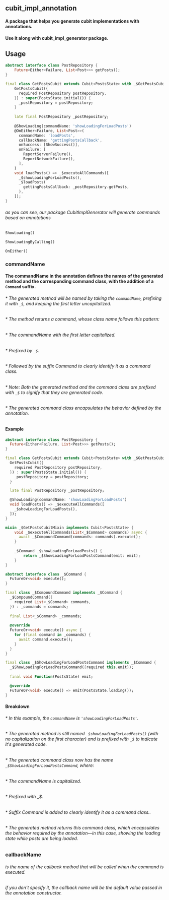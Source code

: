 ## cubit_impl_annotation
#### A package that helps you generate cubit implementations with annotations.
#### Use it along with cubit_impl_generator package.

## Usage
```dart
abstract interface class PostRepository {
    Future<Either<Failure, List<Post>>> getPosts();
}

final class GetPostsCubit extends Cubit<PostsState> with _$GetPostsCubitMixin {
    GetPostsCubit({
      required PostRepository postRepository,
    }) : super(PostsState.initial()) {
      _postRepository = postRepository;
    }
    
    late final PostRepository _postRepository;
    
    @ShowLoading(commandName: 'showLoadingForLoadPosts')
    @OnEither<Failure, List<Post>>(
      commandName: 'loadPosts',
      callbackName: 'gettingPostsCallback',
      onSuccess: [ShowSuccess()],
      onFailure: [
        ReportServerFailure(),
        ReportNetworkFailure(),
      ],
    )
    void loadPosts() => _$executeAllCommands([
      _$showLoadingForLoadPosts(),
      _$loadPosts(
        gettingPostsCallback: _postRepository.getPosts,
      ),
    ]);
}
```

###### as you can see, our package CubitImplGenerator will generate commands based on annotations
```dart
ShowLoading()
```
```dart
ShowLoadingByCalling()
```
```dart
OnEither()
```

### commandName
#### The commandName in the annotation defines the names of the generated method and the corresponding command class, with the addition of a ```Command``` suffix.
###### * The generated method will be named by taking the ```commandName```, prefixing it with ```_$```, and keeping the first letter uncapitalized.
###### * The method returns a command, whose class name follows this pattern:
######      * The commandName with the first letter capitalized.
######      * Prefixed by ```_$```.
######      * Followed by the suffix Command to clearly identify it as a command class.
###### * Note: Both the generated method and the command class are prefixed with ```_$``` to signify that they are generated code.
###### * The generated command class encapsulates the behavior defined by the annotation.

#### Example

```dart
abstract interface class PostRepository {
  Future<Either<Failure, List<Post>>> getPosts();
}

final class GetPostsCubit extends Cubit<PostsState> with _$GetPostsCubitMixin {
  GetPostsCubit({
    required PostRepository postRepository,
  }) : super(PostsState.initial()) {
    _postRepository = postRepository;
  }

  late final PostRepository _postRepository;

  @ShowLoading(commandName: 'showLoadingForLoadPosts')
  void loadPosts() => _$executeAllCommands([
    _$showLoadingForLoadPosts(),
  ]);
}

mixin _$GetPostsCubitMixin implements Cubit<PostsState> {
    void _$executeAllCommands(List<_$Command> commands) async {
      await _$CompoundCommand(commands: commands).execute();
    }
    
    _$Command _$showLoadingForLoadPosts() {
        return _$ShowLoadingForLoadPostsCommand(emit: emit);
    }
}

abstract interface class _$Command {
  FutureOr<void> execute();
}

final class _$CompoundCommand implements _$Command {
  _$CompoundCommand({
    required List<_$Command> commands,
  }) : _commands = commands;
  
  final List<_$Command> _commands;
  
  @override
  FutureOr<void> execute() async {
    for (final command in _commands) {
      await command.execute();
    }
  }
}

final class _$ShowLoadingForLoadPostsCommand implements _$Command {
  _$ShowLoadingForLoadPostsCommand({required this.emit});
  
  final void Function(PostsState) emit;

  @override
  FutureOr<void> execute() => emit(PostsState.loading());
}
```
#### Breakdown
###### * In this example, the ```commandName``` is ```'showLoadingForLoadPosts'```.
###### * The generated method is still named ```_$showLoadingForLoadPosts()``` (with no capitalization on the first character) and is prefixed with ```_$``` to indicate it's generated code.
###### * The generated command class now has the name ```_$ShowLoadingForLoadPostsCommand```, where:
######      * The commandName is capitalized.
######      * Prefixed with _$.
######      * Suffix Command is added to clearly identify it as a command class..
###### * The generated method returns this command class, which encapsulates the behavior required by the annotation—in this case, showing the loading state while posts are being loaded.


### callbackName
###### is the name of the callback method that will be called when the command is executed.
###### if you don't specify it, the callback name will be the default value passed in the annotation constructor.